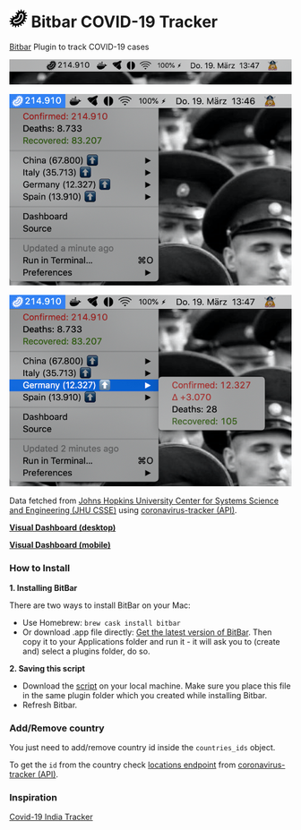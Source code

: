 # <img src="media/icon.png" height="32px"> Bitbar COVID-19 Tracker
[Bitbar](https://bitbar.com/) Plugin to track COVID-19 cases

![](media/preview_1.png)

![](media/preview_2.png)

![](media/preview_3.png)

Data fetched from [Johns Hopkins University Center for Systems Science and Engineering (JHU CSSE)](https://systems.jhu.edu/research/public-health/ncov/) using [coronavirus-tracker (API)](https://github.com/ExpDev07/coronavirus-tracker-api).

**[Visual Dashboard (desktop)](https://www.arcgis.com/apps/opsdashboard/index.html#/bda7594740fd40299423467b48e9ecf6)**

**[Visual Dashboard (mobile)](http://www.arcgis.com/apps/opsdashboard/index.html#/85320e2ea5424dfaaa75ae62e5c06e61)**

### How to Install
**1. Installing BitBar**

There are two ways to install BitBar on your Mac:
- Use Homebrew: ``brew cask install bitbar``
- Or download .app file directly: [Get the latest version of BitBar](https://github.com/matryer/bitbar/releases). Then copy it to your Applications folder and run it - it will ask you to (create and) select a plugins folder, do so.

**2. Saving this script**
- Download the [script](https://github.com/elalemanyo/bitbar-covid-19-tracker/blob/master/covid-tracker.1h.js) on your local machine. Make sure you place this file in the same plugin folder which you created while installing Bitbar.
- Refresh Bitbar.

### Add/Remove country
You just need to add/remove country id inside the `countries_ids` object.

To get the `id` from the country check [locations endpoint](https://coronavirus-tracker-api.herokuapp.com/v2/locations) from [coronavirus-tracker (API)](https://github.com/ExpDev07/coronavirus-tracker-api).

### Inspiration
[Covid-19 India Tracker](https://github.com/thelittlewonder/covid-19indiatracker)